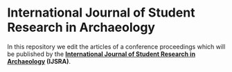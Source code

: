 International Journal of Student Research in Archaeology
====

In this repository we edit the articles of a conference proceedings which will be published by the __[International Journal of Student Research in Archaeology](http://www.ijsra.org) (IJSRA)__. 

